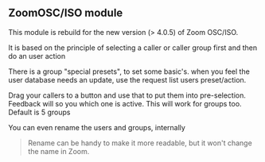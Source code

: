 ## ZoomOSC/ISO module

This module is rebuild for the new version (> 4.0.5) of Zoom OSC/ISO.

It is based on the principle of selecting a caller or caller group first and then do an user action

There is a group "special presets", to set some basic's. when you feel the user database needs an update, use the request list users preset/action.

Drag your callers to a button and use that to put them into pre-selection. Feedback will so you which one is active.
This will work for groups too. Default is 5 groups

You can even rename the users and groups, internally
> Rename can be handy to make it more readable, but it won't change the name in Zoom.